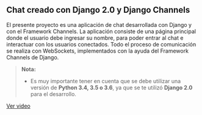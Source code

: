 ## Chat creado con Django 2.0 y Django Channels ##

El presente proyecto es una aplicación de chat desarrollada con Django y 
con el Framework Channels. La aplicación consiste de una página principal 
donde el usuario debe ingresar su nombre, para poder entrar al chat e interactuar 
con los usuarios conectados. Todo el proceso de comunicación 
se realiza con WebSockets, implementados con la ayuda del Framework Channels de Django.


> **Nota:**
> - Es muy importante tener en cuenta que se debe utilizar una versión de **Python 3.4, 3.5 o 3.6**, ya que se te utilizó **Django 2.0** para el desarrollo.

[Ver video](https://www.youtube.com/watch?v=G4AjKRw6pRw&t=75s)
